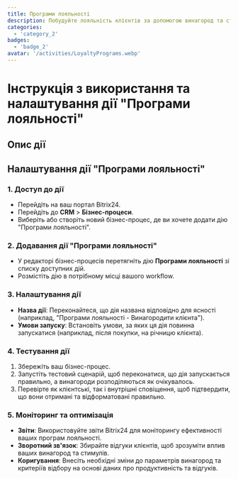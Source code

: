 ```yaml
---
title: Програми лояльності
description: Побудуйте лояльність клієнтів за допомогою винагород та стимулів.
categories: 
  - 'category_2'
badges: 
  - 'badge_2'
avatar: '/activities/LoyaltyPrograms.webp'
---
```

# Інструкція з використання та налаштування дії "Програми лояльності"

## Опис дії

## **Налаштування дії "Програми лояльності"**

### 1. Доступ до дії
- Перейдіть на ваш портал Bitrix24.
- Перейдіть до **CRM** > **Бізнес-процеси**.
- Виберіть або створіть новий бізнес-процес, де ви хочете додати дію "Програми лояльності".

### 2. Додавання дії "Програми лояльності"
- У редакторі бізнес-процесів перетягніть дію **Програми лояльності** зі списку доступних дій.
- Розмістіть дію в потрібному місці вашого workflow.

### 3. Налаштування дії
- **Назва дії**: Переконайтеся, що дія названа відповідно для ясності (наприклад, "Програми лояльності - Винагородити клієнта").
- **Умови запуску**: Встановіть умови, за яких ця дія повинна запускатися (наприклад, після покупки, на річницю клієнта).

### 4. Тестування дії
1. Збережіть ваш бізнес-процес.
2. Запустіть тестовий сценарій, щоб переконатися, що дія запускається правильно, а винагороди розподіляються як очікувалось.
3. Перевірте як клієнтські, так і внутрішні сповіщення, щоб підтвердити, що вони отримані та відформатовані правильно.

### 5. Моніторинг та оптимізація
- **Звіти**: Використовуйте звіти Bitrix24 для моніторингу ефективності ваших програм лояльності.
- **Зворотний зв'язок**: Збирайте відгуки клієнтів, щоб зрозуміти вплив ваших винагород та стимулів.
- **Коригування**: Внесіть необхідні зміни до параметрів винагород та критеріїв відбору на основі даних про продуктивність та відгуків.